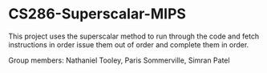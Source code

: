 # CS286-Superscalar-MIPS

This project uses the superscalar method to run through the code and fetch instructions in order issue them out of order and complete them in order.

Group members: Nathaniel Tooley, Paris Sommerville, Simran Patel
